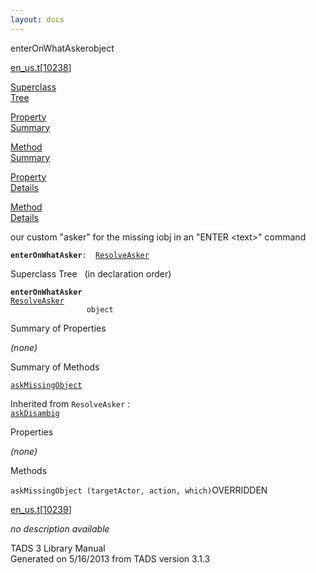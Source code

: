 ```yaml
---
layout: docs
---
```

<span class="title">enterOnWhatAsker</span><span class="type">object</span>

[en_us.t](../file/en_us.t.html)\[[10238](../source/en_us.t.html#10238)\]

[Superclass  
Tree](#_SuperClassTree_)

[Property  
Summary](#_PropSummary_)

[Method  
Summary](#_MethodSummary_)

[Property  
Details](#_Properties_)

[Method  
Details](#_Methods_)



our custom "asker" for the missing iobj in an "ENTER \<text\>" command

**`enterOnWhatAsker`**` :   `[`ResolveAsker`](../object/ResolveAsker.html)



<span id="_SuperClassTree_"></span>



<span class="hdln">Superclass Tree</span>   (in declaration order)



**`enterOnWhatAsker`**  
[`ResolveAsker`](../object/ResolveAsker.html)  
`                 object`  
<span id="_PropSummary_"></span>



<span class="hdln">Summary of Properties</span>  







*(none)* <span id="_MethodSummary_"></span>



<span class="hdln">Summary of Methods</span>  



[`askMissingObject`](#askMissingObject)

Inherited from `ResolveAsker` :  
[`askDisambig`](../object/ResolveAsker.html#askDisambig)

<span id="_Properties_"></span>



<span class="hdln">Properties</span>  



*(none)* <span id="_Methods_"></span>



<span class="hdln">Methods</span>  



<span id="askMissingObject"></span>

`askMissingObject (targetActor, action, which)`<span class="rem">OVERRIDDEN</span>

[en_us.t](../file/en_us.t.html)\[[10239](../source/en_us.t.html#10239)\]



*no description available*





TADS 3 Library Manual  
Generated on 5/16/2013 from TADS version 3.1.3


